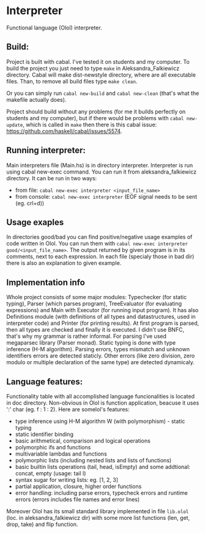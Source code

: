 # Interpreter
Functional language (Olol) interpreter.



## Build:
Project is built with cabal. I've tested it on students and my computer.
To build the project you just need to type `make` in Aleksandra_Falkiewicz directory.
Cabal will make dist-newstyle directory, where are all executable files.
Than, to remove all build files type `make clean`.

Or you can simply run `cabal new-build` and `cabal new-clean` (that's what the makefile actually does).

Project should build without any problems (for me it builds perfectly on students and my computer), 
but if there would be problems with `cabal new-update`, which is called in `make` then there is this cabal issue:
https://github.com/haskell/cabal/issues/5574.


## Running interpreter:
Main interpreters file (Main.hs) is in directory interpreter. Interpreter is run using
cabal new-exec command. You can run it from aleksandra_falkiewicz directory.
It can be run in two ways:
* from file: `cabal new-exec interpreter <input_file_name>`
* from console: `cabal new-exec interpreter` (EOF signal needs to be sent (eg. crl+d))



## Usage exaples
In directories good/bad you can find positive/negative usage examples of code written in Olol. You can run them with `cabal new-exec interpreter good/<input_file_name>`. The output returned by given program is in its comments, next to each expression. In each file (specialy those in bad dir) there is also an explanation to given example.



## Implementation info
Whole project consists of some major modules: Typechecker (for static typing), Parser (which parses program), TreeEvaluator (for evaluating expressions) and Main with Executor (for running input program). It has also Definitions module (with definitions of all types and datastructures, used in interpreter code) and Printer (for printing results).
At first program is parsed, then all types are checked and finally it is executed.
I didn't use BNFC, that's why my grammar is rather informal. For parsing I've used megaparsec library (Parser monad).
Static typing is done with type inference (H-M algorithm).
Parsing errors, types mismatch and unknown identifiers errors are detected staticly. Other errors (like
zero division, zero modulo or multiple declaration of the same type) are detected dynamicaly.



## Language features:
Functionality table with all accomplished language funcionalities is located in doc directory.
Non-obvious in Olol is function application, beacuse it uses ':' char (eg. f : 1 : 2). 
Here are somelol's features:
* type inference using H-M algorithm W (with polymorphism) - static typing
* static identifier binding
* basic arithmetical, comparison and logical operations
* polymorphic ifs and functions
* multivariable lambdas and functions
* polymorphic lists (including nested lists and lists of functions)
* basic builtin lists operations (tail, head, isEmpty) and some addtional: concat, empty (usage: tail l)
* syntax sugar for writing lists: eg. [1, 2, 3]
* partial application, closure, higher order functions
* error handling: including parse errors, typecheck errors and runtime errors (errors includes file names and error lines)

Moreover Olol has its small standard library implemented in file `lib.olol` (loc. in aleksandra_falkiewicz dir) with some more list functions (len, get, drop, take) and flip function.

